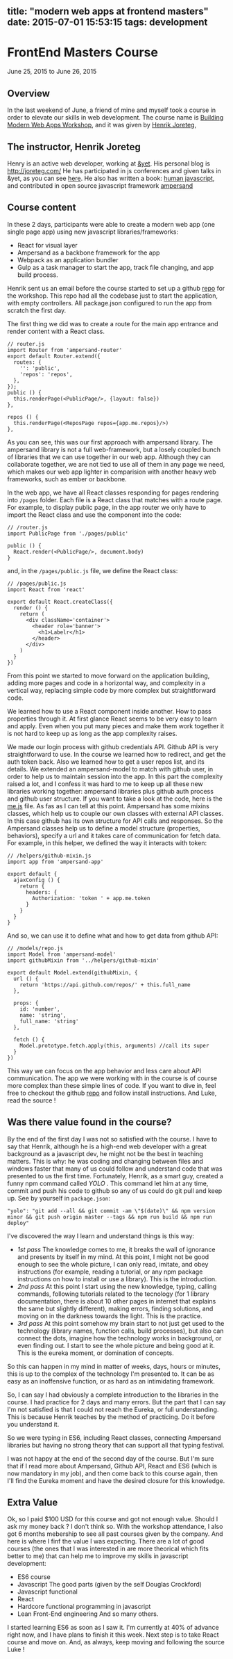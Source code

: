 title: "modern web apps at frontend masters"
date: 2015-07-01 15:53:15
tags: development
---

# FrontEnd Masters Course
June 25, 2015 to June 26, 2015


## Overview
In the last weekend of June, a friend of mine and myself took a course in order to elevate our skills in web development. The course name is [Building Modern Web Apps Workshop](https://frontendmasters.com/workshops/web-apps/), and it was given by [Henrik Joreteg](https://github.com/HenrikJoreteg), 

## The instructor, Henrik Joreteg
Henry is an active web developer, working at [&yet](https://andyet.com/).
His personal blog is http://joreteg.com/
He has participated in js conferences and given talks in &yet, as you can see [here](https://andyet.com/speaking).
He also has written a book: [human javascript](http://humanjavascript.com/), and contributed in open source javascript framework [ampersand](https://ampersandjs.com/)

## Course content
In these 2 days, participants were able to create a modern web app (one single page app) using new javascript libraries/frameworks:
* React for visual layer
* Ampersand as a backbone framework for the app
* Webpack as an application bundler
* Gulp as a task manager to start the app, track file changing, and app build process.

Henrik sent us an email before the course started to set up a github [repo](https://github.com/HenrikJoreteg/masters) for the workshop. This repo had all the codebase just to start the application, with empty controllers. All package.json configured to run the app from scratch the first day.

The first thing we did was to create a route for the main app entrance and render content with a React class.
```
// router.js
import Router from 'ampersand-router'
export default Router.extend({
  routes: {
    '': 'public',
    'repos': 'repos',
  },
});
public () {
  this.renderPage(<PublicPage/>, {layout: false})
},

repos () {
  this.renderPage(<ReposPage repos={app.me.repos}/>)
},
```
As you can see, this was our first approach with ampersand library. The ampersand library is not a full web-framework, but a losely coupled bunch of libraries that we can use together in our web app. Although they can collaborate together, we are not tied to use all of them in any page we need, which makes our web app lighter in comparision with another heavy web frameworks, such as ember or backbone.

In the web app, we have all React classes responding for pages rendering into `/pages` folder. Each file is a React class that matches with a route page.
For example, to display public page, in the app router we only have to import the React class and use the component into the code:
```
// /router.js
import PublicPage from './pages/public'

public () {
  React.render(<PublicPage/>, document.body)
}
```
and, in the `/pages/public.js` file, we define the React class:
```
// /pages/public.js
import React from 'react'

export default React.createClass({
  render () {
    return (
      <div className='container'>
        <header role='banner'>
          <h1>Labelr</h1>
        </header>
      </div>
    )
  }
})

```
From this point we started to move forward on the application building, adding more pages and code in a horizontal way, and complexity in a vertical way, replacing simple code by more complex but straightforward code.

We learned how to use a React component inside another. How to pass properties through it.
At first glance React seems to be very easy to learn and apply. Even when you put many pieces and make them work together it is not hard to keep up as long as the app complexity raises.

We made our login process with github credentials API.
Github API is very straightforward to use. In the course we learned how to redirect, and get the auth token back. Also we learned how to get a user repos list, and its details.
We extended an ampersand-model to match with github user, in order to help us to maintain session into the app. In this part the complexity raised a lot, and I confess it was hard to me to keep up all these new libraries working together: ampersand libraries plus github auth process and github user structure.
If you want to take a look at the code, here is the [me.js](https://github.com/HenrikJoreteg/masters/blob/master/src/models/me.js) file.
As fas as I can tell at this point. Ampersand has some mixins classes, which help us to couple our own classes with external API classes. In this case github has its own structure for API calls and responses. So the Ampersand classes help us to define a model structure (properties, behaviors), specify a url and it takes care of communication for fetch data.
For example, in this helper, we defined the way it interacts with token:
```
// /helpers/github-mixin.js
import app from 'ampersand-app'

export default {
  ajaxConfig () {
    return {
      headers: {
        Authorization: 'token ' + app.me.token
      }
    }
  }
}
```
And so, we can use it to define what and how to get data from github API:
```
// /models/repo.js
import Model from 'ampersand-model'
import githubMixin from '../helpers/github-mixin'

export default Model.extend(githubMixin, {
  url () {
    return 'https://api.github.com/repos/' + this.full_name
  },

  props: {
    id: 'number',
    name: 'string',
    full_name: 'string'
  },

  fetch () {
    Model.prototype.fetch.apply(this, arguments) //call its super
  }
})
```
This way we can focus on the app behavior and less care about API communication.
The app we were working with in the course is of course more complex than these simple lines of code. If you want to dive in, feel free to checkout the github [repo](https://github.com/HenrikJoreteg/masters) and follow install instructions. And Luke, read the source !

## Was there value found in the course?
By the end of the first day I was not so satisfied with the course. I have to say that Henrik, although he is a high-end web developer with a great background as a javascript dev, he might not be the best in teaching matters. This is why: he was coding and changing between files and windows faster that many of us could follow and understand code that was presented to us the first time.
Fortunately, Henrik, as a smart guy, created a funny npm command called *YOLO* . This command let him at any time, commit and push his code to github so any of us could do git pull and keep up. See by yourself in `package.json`:
```
"yolo": "git add --all && git commit -am \"$(date)\" && npm version minor && git push origin master --tags && npm run build && npm run deploy"
```

I've discovered the way I learn and understand things is this way:
  - *1st pass* The knowledge comes to me, it breaks the wall of ignorance and presents by itself in my mind. At this point, I might not be good enough to see the whole picture, I can only read, imitate, and obey instructions (for example, reading a tutorial, or any npm package instructions on how to install or use a library). This is the introduction.
  - *2nd pass* At this point I start using the new knowledge, typing, calling commands, following tutorials related to the tecnology (for 1 library documentation, there is about 10 other pages in internet that explains the same but slightly different), making errors, finding solutions, and moving on in the darkness towards the light. This is the practice.
  - *3rd pass* At this point somehow my brain start to not just get used to the technology (library names, function calls, build processes), but also can connect the dots, imagine how the technology works in background, or even finding out. I start to see the whole picture and being good at it. This is the eureka moment, or domination of concepts.

So this can happen in my mind in matter of weeks, days, hours or minutes, this is up to the complex of the technology I'm presented to. It can be as easy as an inoffensive function, or as hard as an intimidating framework.

So, I can say I had obviously a complete introduction to the libraries in the course. I had practice for 2 days and many errors. But the part that I can say I'm not satisfied is that I could not reach the Eureka, or full understanding. This is because Henrik teaches by the method of practicing. Do it before you understand it. 

So we were typing in ES6, including React classes, connecting Ampersand libraries but having no strong theory that can support all that typing festival.

I was not happy at the end of the second day of the course. But I'm sure that if I read more about Ampersand, Github API, React and ES6 (which is now mandatory in my job), and then come back to this course again, then I'll find the Eureka moment and have the desired closure for this knowledge.

## Extra Value

Ok, so I paid $100 USD for this course and got not enough value. Should I ask my money back ?
I don't think so.
With the workshop attendance, I also got 6 months mebership to see all past courses given by the company.
And here is where I finf the value I was expecting.
There are a lot of good courses (the ones that I was interested in are more theorical which fits better to me) that can help me to improve my skills in javascript development:
- ES6 course
- Javascript The good parts (given by the self Douglas Crockford)
- Javascript functional
- React
- Hardcore functional programming in javascript
- Lean Front-End engineering
And so many others.

I started learning ES6 as soon as I saw it. I'm currently at 40% of advance right now, and I have plans to finish it this week. Next step is to take React course and move on. And, as always, keep moving and following the source Luke !


